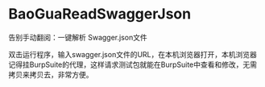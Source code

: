 # BaoGuaReadSwaggerJson
告别手动翻阅：一键解析 Swagger.json文件

双击运行程序，输入swagger.json文件的URL，在本机浏览器打开，本机浏览器记得挂BurpSuite的代理，这样请求测试包就能在BurpSuite中查看和修改，无需拷贝来拷贝去，非常方便。
